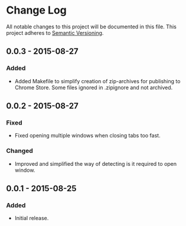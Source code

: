 # Change Log

All notable changes to this project will be documented in this file.
This project adheres to [Semantic Versioning](http://semver.org/).


## 0.0.3 - 2015-08-27

### Added

- Added Makefile to simplify creation of zip-archives for publishing to Chrome Store.
  Some files ignored in .zipignore and not archived. 


## 0.0.2 - 2015-08-27

### Fixed

- Fixed opening multiple windows when closing tabs too fast.

### Changed

- Improved and simplified the way of detecting is it required to open window.


## 0.0.1 - 2015-08-25

### Added

- Initial release.


<!--

## Unreleased - Unreleased

### Fixed

### Removed

### Added

### Changed

-->
